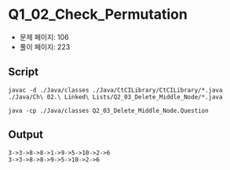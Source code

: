 # Q1_02_Check_Permutation

- 문제 페이지: 106
- 풀이 페이지: 223

## Script

```script
javac -d ./Java/classes ./Java/CtCILibrary/CtCILibrary/*.java ./Java/Ch\ 02.\ Linked\ Lists/Q2_03_Delete_Middle_Node/*.java

java -cp ./Java/classes Q2_03_Delete_Middle_Node.Question
```

## Output

```txt
3->3->8->8->1->9->5->10->2->6
3->3->8->8->9->5->10->2->6
```
